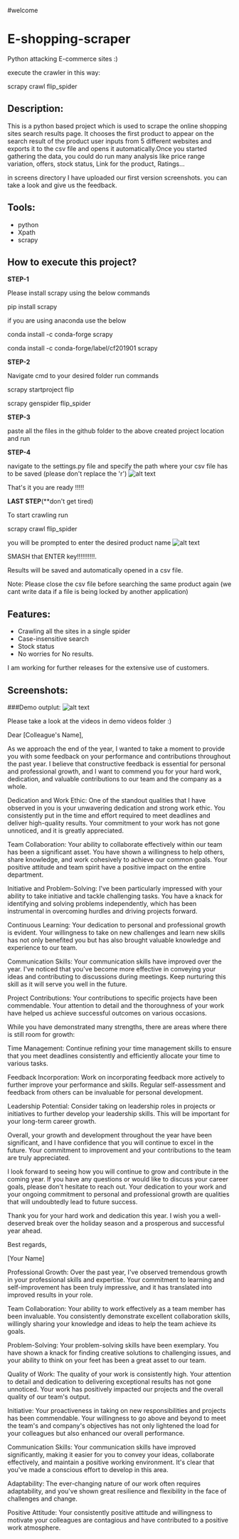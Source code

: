 
#welcome
# E-shopping-scraper 

Python attacking E-commerce sites :)

execute the crawler in this way:

scrapy crawl flip\_spider

## **Description:**

This is a python based project which is used to scrape the online shopping sites search results page. It chooses the first product to appear on the search result of the product user inputs from 5 different websites and exports it to the csv file and opens it automatically.Once you started gathering the data, you could do run many analysis like price range variation, offers, stock status, Link for the product, Ratings…

in screens directory I have uploaded our first version screenshots. you can take a look and give us the feedback.

## **Tools:**

- python
- Xpath
- scrapy

## **How to execute this project?**

**STEP-1**

Please install scrapy using the below commands

pip install scrapy

if you are using anaconda use the below

conda install -c conda-forge scrapy

conda install -c conda-forge/label/cf201901 scrapy

**STEP-2**

Navigate cmd to your desired folder run commands

scrapy startproject flip

scrapy genspider flip\_spider

**STEP-3**

paste all the files in the github folder to the above created project location and run

**STEP-4**

navigate to the settings.py file and specify the path where your csv file has to be saved (please don&#39;t replace the &#39;r&#39;)
 ![alt text](https://github.com/vishnu-sagar/Web-Scrapping-E-commerce-websites/blob/master/scraping%20e-commerce%20sites/screens/file.PNG)
 
 
That&#39;s it you are ready !!!!!

**LAST STEP**(**don&#39;t get tired)

To start crawling run

scrapy crawl flip\_spider

you will be prompted to enter the desired product name
![alt text](https://github.com/vishnu-sagar/Web-Scrapping-E-commerce-websites/blob/master/scraping%20e-commerce%20sites/screens/input.PNG)


SMASH that ENTER key!!!!!!!!!!.

Results will be saved and automatically opened in a csv file.

Note: Please close the csv file before searching the same product again (we cant write data if a file is being locked by another application)

## **Features:**

- Crawling all the sites in a single spider
- Case-insensitive search
- Stock status
- No worries for No results.

I am  working for further releases for the extensive use of customers.

## **Screenshots:**

###Demo outplut:
![alt text](https://github.com/vishnu-sagar/Web-Scrapping-E-commerce-websites/blob/master/scraping%20e-commerce%20sites/screens/output.PNG)


Please take a look at the videos in demo videos folder :)

Dear [Colleague's Name],

As we approach the end of the year, I wanted to take a moment to provide you with some feedback on your performance and contributions throughout the past year. I believe that constructive feedback is essential for personal and professional growth, and I want to commend you for your hard work, dedication, and valuable contributions to our team and the company as a whole.

Dedication and Work Ethic: One of the standout qualities that I have observed in you is your unwavering dedication and strong work ethic. You consistently put in the time and effort required to meet deadlines and deliver high-quality results. Your commitment to your work has not gone unnoticed, and it is greatly appreciated.

Team Collaboration: Your ability to collaborate effectively within our team has been a significant asset. You have shown a willingness to help others, share knowledge, and work cohesively to achieve our common goals. Your positive attitude and team spirit have a positive impact on the entire department.

Initiative and Problem-Solving: I've been particularly impressed with your ability to take initiative and tackle challenging tasks. You have a knack for identifying and solving problems independently, which has been instrumental in overcoming hurdles and driving projects forward.

Continuous Learning: Your dedication to personal and professional growth is evident. Your willingness to take on new challenges and learn new skills has not only benefited you but has also brought valuable knowledge and experience to our team.

Communication Skills: Your communication skills have improved over the year. I've noticed that you've become more effective in conveying your ideas and contributing to discussions during meetings. Keep nurturing this skill as it will serve you well in the future.

Project Contributions: Your contributions to specific projects have been commendable. Your attention to detail and the thoroughness of your work have helped us achieve successful outcomes on various occasions.

While you have demonstrated many strengths, there are areas where there is still room for growth:

Time Management: Continue refining your time management skills to ensure that you meet deadlines consistently and efficiently allocate your time to various tasks.

Feedback Incorporation: Work on incorporating feedback more actively to further improve your performance and skills. Regular self-assessment and feedback from others can be invaluable for personal development.

Leadership Potential: Consider taking on leadership roles in projects or initiatives to further develop your leadership skills. This will be important for your long-term career growth.

Overall, your growth and development throughout the year have been significant, and I have confidence that you will continue to excel in the future. Your commitment to improvement and your contributions to the team are truly appreciated.

I look forward to seeing how you will continue to grow and contribute in the coming year. If you have any questions or would like to discuss your career goals, please don't hesitate to reach out. Your dedication to your work and your ongoing commitment to personal and professional growth are qualities that will undoubtedly lead to future success.

Thank you for your hard work and dedication this year. I wish you a well-deserved break over the holiday season and a prosperous and successful year ahead.

Best regards,

[Your Name]


Professional Growth: Over the past year, I've observed tremendous growth in your professional skills and expertise. Your commitment to learning and self-improvement has been truly impressive, and it has translated into improved results in your role.

Team Collaboration: Your ability to work effectively as a team member has been invaluable. You consistently demonstrate excellent collaboration skills, willingly sharing your knowledge and ideas to help the team achieve its goals.

Problem-Solving: Your problem-solving skills have been exemplary. You have shown a knack for finding creative solutions to challenging issues, and your ability to think on your feet has been a great asset to our team.

Quality of Work: The quality of your work is consistently high. Your attention to detail and dedication to delivering exceptional results has not gone unnoticed. Your work has positively impacted our projects and the overall quality of our team's output.

Initiative: Your proactiveness in taking on new responsibilities and projects has been commendable. Your willingness to go above and beyond to meet the team's and company's objectives has not only lightened the load for your colleagues but also enhanced our overall performance.

Communication Skills: Your communication skills have improved significantly, making it easier for you to convey your ideas, collaborate effectively, and maintain a positive working environment. It's clear that you've made a conscious effort to develop in this area.

Adaptability: The ever-changing nature of our work often requires adaptability, and you've shown great resilience and flexibility in the face of challenges and change.

Positive Attitude: Your consistently positive attitude and willingness to motivate your colleagues are contagious and have contributed to a positive work atmosphere.
